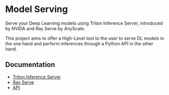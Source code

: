 # Model Serving

Serve your Deep Learning models using Triton Inference Server, introduced by NVIDA and Ray Serve by AnyScale.

This project aims to offer a High-Level tool to the user to serve DL models in the one hand and perform inferences through a Python API in the other hand.



## Documentation

* [Triton Inference Server](docs/triton.md)
* [Ray Serve](docs/ray.md)
* [API](docs/python_api.md)
